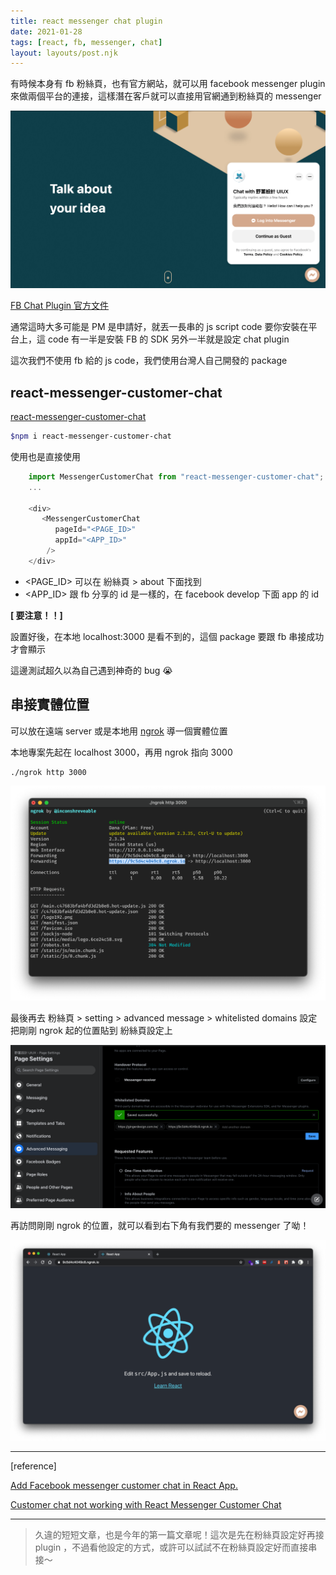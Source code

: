 ```yaml
---
title: react messenger chat plugin
date: 2021-01-28
tags: [react, fb, messenger, chat]
layout: layouts/post.njk
---
```


有時候本身有 fb 粉絲頁，也有官方網站，就可以用 facebook messenger plugin 來做兩個平台的連接，這樣潛在客戶就可以直接用官網通到粉絲頁的 messenger

![](/img/20210128/chat.png)

[FB Chat Plugin 官方文件](https://developers.facebook.com/docs/messenger-platform/discovery/facebook-chat-plugin/#browser_support)

通常這時大多可能是 PM 是申請好，就丟一長串的 js script code 要你安裝在平台上，這 code 有一半是安裝 FB 的 SDK 另外一半就是設定 chat plugin

這次我們不使用 fb 給的 js code，我們使用台灣人自己開發的 package

## react-messenger-customer-chat

[react-messenger-customer-chat](https://www.npmjs.com/package/react-messenger-customer-chat)

```bash
$npm i react-messenger-customer-chat
```

使用也是直接使用

```js
    import MessengerCustomerChat from "react-messenger-customer-chat";
    ...

    <div>
       <MessengerCustomerChat
          pageId="<PAGE_ID>"
          appId="<APP_ID>"
        />
    </div>
```

- <PAGE_ID> 可以在 紛絲頁 > about 下面找到
- <APP_ID> 跟 fb 分享的 id 是一樣的，在 facebook develop 下面 app 的 id

**[ 要注意！！]**

設置好後，在本地 localhost:3000 是看不到的，這個 package 要跟 fb 串接成功才會顯示

這邊測試超久以為自己遇到神奇的 bug 😭

## 串接實體位置

可以放在遠端 server 或是本地用 [ngrok](https://ngrok.com/) 導一個實體位置

本地專案先起在 localhost 3000，再用 ngrok 指向 3000

```bash
./ngrok http 3000
```

![](/img/20210128/start-ngrok.png)

最後再去 粉絲頁 > setting > advanced message > whitelisted domains 設定
把剛剛 ngrok 起的位置貼到 紛絲頁設定上

![](/img/20210128/connect-fb.png)

再訪問剛剛 ngrok 的位置，就可以看到右下角有我們要的 messenger 了呦！

![](/img/20210128/react-chat.png)

---

[reference]

[Add Facebook messenger customer chat in React App.](https://www.youtube.com/watch?v=8e_4KIj4jBs)

[Customer chat not working with React Messenger Customer Chat](https://stackoverflow.com/questions/64485630/customer-chat-not-working-with-react-messenger-customer-chat)

---

> 久違的短短文章，也是今年的第一篇文章呢！這次是先在粉絲頁設定好再接 plugin ，不過看他設定的方式，或許可以試試不在粉絲頁設定好而直接串接～
